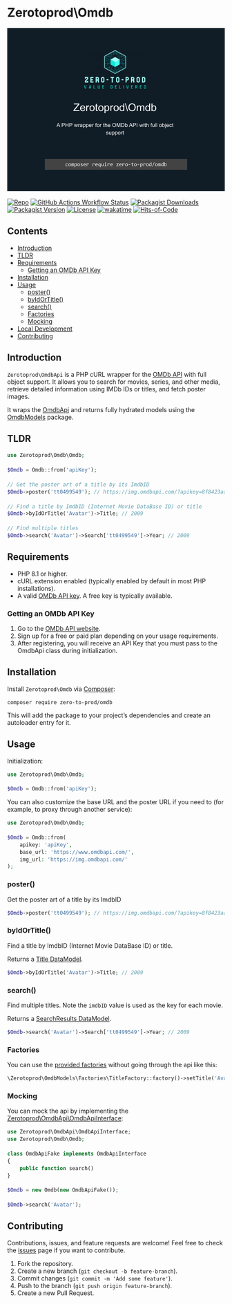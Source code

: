 # Zerotoprod\Omdb

![](art/logo.png)

[![Repo](https://img.shields.io/badge/github-gray?logo=github)](https://github.com/zero-to-prod/omdb)
[![GitHub Actions Workflow Status](https://img.shields.io/github/actions/workflow/status/zero-to-prod/omdb/test.yml?label=tests)](https://github.com/zero-to-prod/omdb/actions)
[![Packagist Downloads](https://img.shields.io/packagist/dt/zero-to-prod/omdb?color=blue)](https://packagist.org/packages/zero-to-prod/omdb/stats)
[![Packagist Version](https://img.shields.io/packagist/v/zero-to-prod/omdb?color=f28d1a)](https://packagist.org/packages/zero-to-prod/omdb)
[![License](https://img.shields.io/packagist/l/zero-to-prod/omdb?color=red)](https://github.com/zero-to-prod/omdb/blob/main/LICENSE.md)
[![wakatime](https://wakatime.com/badge/github/zero-to-prod/omdb.svg)](https://wakatime.com/badge/github/zero-to-prod/omdb)
[![Hits-of-Code](https://hitsofcode.com/github/zero-to-prod/omdb?branch=main)](https://hitsofcode.com/github/zero-to-prod/omdb/view?branch=main)

## Contents

- [Introduction](#introduction)
- [TLDR](#tldr)
- [Requirements](#requirements)
    - [Getting an OMDb API Key](#getting-an-omdb-api-key)
- [Installation](#installation)
- [Usage](#usage)
    - [poster()](#poster)
    - [byIdOrTitle()](#byidortitle)
    - [search()](#search)
    - [Factories](#factories)
    - [Mocking](#mocking)
- [Local Development](./LOCAL_DEVELOPMENT.md)
- [Contributing](#contributing)

## Introduction

`Zerotoprod\OmdbApi` is a PHP cURL wrapper for the [OMDb API](https://www.omdbapi.com/) with full object support.
It allows you to search for movies, series, and other media, retrieve detailed information using IMDb IDs or titles, and fetch poster images.

It wraps the [OmdbApi](https://github.com/zero-to-prod/omdb-api) and returns fully hydrated models using the
[OmdbModels](https://github.com/zero-to-prod/omdb-models) package.

## TLDR

```php
use Zerotoprod\Omdb\Omdb;

$Omdb = Omdb::from('apiKey');

// Get the poster art of a title by its ImdbID
$Omdb->poster('tt0499549'); // https://img.omdbapi.com/?apikey=8f8423aa&i=tt0499549

// Find a title by ImdbID (Internet Movie DataBase ID) or title
$Omdb->byIdOrTitle('Avatar')->Title; // 2009

// Find multiple titles
$Omdb->search('Avatar')->Search['tt0499549']->Year; // 2009
```

## Requirements

- PHP 8.1 or higher.
- cURL extension enabled (typically enabled by default in most PHP installations).
- A valid [OMDb API key](https://www.omdbapi.com/apikey.aspx). A free key is typically available.

### Getting an OMDb API Key

1. Go to the [OMDb API website](https://www.omdbapi.com/apikey.aspx).
2. Sign up for a free or paid plan depending on your usage requirements.
3. After registering, you will receive an API Key that you must pass to the OmdbApi class during initialization.

## Installation

Install `Zerotoprod\Omdb` via [Composer](https://getcomposer.org/):

```shell
composer require zero-to-prod/omdb
```

This will add the package to your project’s dependencies and create an autoloader entry for it.

## Usage

Initialization:

```php
use Zerotoprod\Omdb\Omdb;

$Omdb = Omdb::from('apiKey');
```

You can also customize the base URL and the poster URL if you need to (for example, to proxy through another service):

```php
use Zerotoprod\Omdb\Omdb;

$Omdb = Omdb::from(
    apikey: 'apiKey',
    base_url: 'https://www.omdbapi.com/',
    img_url: 'https://img.omdbapi.com/'
);
```

### poster()

Get the poster art of a title by its ImdbID

```php
$Omdb->poster('tt0499549'); // https://img.omdbapi.com/?apikey=8f8423aa&i=tt0499549
```

### byIdOrTitle()

Find a title by ImdbID (Internet Movie DataBase ID) or title.

Returns a [Title DataModel](https://github.com/zero-to-prod/omdb-models/blob/main/src/Title.php).

```php
$Omdb->byIdOrTitle('Avatar')->Title; // 2009
```

### search()

Find multiple titles. Note the `imdbID` value is used as the key for each movie.

Returns a [SearchResults DataModel](https://github.com/zero-to-prod/omdb-models/blob/main/src/SearchResults.php).

```php
$Omdb->search('Avatar')->Search['tt0499549']->Year; // 2009
```

### Factories

You can use the [provided factories](https://github.com/zero-to-prod/omdb-models#factories) without going through the api like this:

```php
\Zerotoprod\OmdbModels\Factories\TitleFactory::factory()->setTitle('Avatar')->make();
```

### Mocking

You can mock the api by implementing
the [Zerotoprod\OmdbApi\OmdbApiInterface](https://github.com/zero-to-prod/omdb-api/blob/main/src/OmdbApiInterface.php):

```php
use Zerotoprod\OmdbApi\OmdbApiInterface;
use Zerotoprod\Omdb\Omdb;

class OmdbApiFake implements OmdbApiInterface
{
    public function search()
}

$Omdb = new Omdb(new OmdbApiFake());

$Omdb->search('Avatar');
```

## Contributing

Contributions, issues, and feature requests are welcome!
Feel free to check the [issues](https://github.com/zero-to-prod/omdb/issues) page if you want to contribute.

1. Fork the repository.
2. Create a new branch (`git checkout -b feature-branch`).
3. Commit changes (`git commit -m 'Add some feature'`).
4. Push to the branch (`git push origin feature-branch`).
5. Create a new Pull Request.